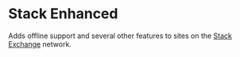 # Stack Enhanced

Adds offline support and several other features to sites on the [Stack Exchange][4] network.

 [1]: http://stackapps.com/q/####/4112/
      (Stack Enhanced on Stack Apps)
 [2]: https://chrome.google.com/webstore/detail/dafchonlgfbdhgjjnlaapiiofdcdioii
      (Stack Enhanced in the Chrome Web Store)
 [3]: https://github.com/extensions/stackenhanced
      (Stack Enhanced on GitHub)
 [4]: http://stackexchange.com/
      (Stack Exchange: Free, Community-Powered Q&A Network)
